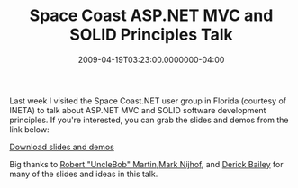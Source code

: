 ﻿---
title: Space Coast ASP.NET MVC and SOLID Principles Talk
date: "2009-04-19T03:23:00.0000000-04:00"
description: Last week I visited the Space Coast.NET user group in Florida
featuredImage: img/space-coast-asp-net-mvc-and-solid-principles-talk-featured.png
---

Last week I visited the Space Coast.NET user group in Florida (courtesy of INETA) to talk about ASP.NET MVC and SOLID software development principles. If you're interested, you can grab the slides and demos from the link below:

[Download slides and demos](http://stevesmithblog.s3.amazonaws.com/SolidMVC20090415.zip)

Big thanks to [Robert "UncleBob" Martin](http://blog.objectmentor.com/),[Mark Nijhof](http://blog.fohjin.com/blog/2009/2/26/Software_Development_is_not_a_Jenga_game), and [Derick Bailey](http://www.lostechies.com/blogs/derickbailey/archive/2009/02/11/solid-development-principles-in-motivational-pictures.aspx) for many of the slides and ideas in this talk.

